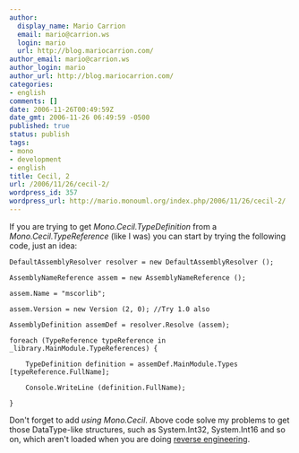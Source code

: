 ```yaml
---
author:
  display_name: Mario Carrion
  email: mario@carrion.ws
  login: mario
  url: http://blog.mariocarrion.com/
author_email: mario@carrion.ws
author_login: mario
author_url: http://blog.mariocarrion.com/
categories:
- english
comments: []
date: 2006-11-26T00:49:59Z
date_gmt: 2006-11-26 06:49:59 -0500
published: true
status: publish
tags:
- mono
- development
- english
title: Cecil, 2
url: /2006/11/26/cecil-2/
wordpress_id: 357
wordpress_url: http://mario.monouml.org/index.php/2006/11/26/cecil-2/
---
```


<p>If you are trying to get <em>Mono.Cecil.TypeDefinition</em> from a <em>Mono.Cecil.TypeReference</em> (like I was) you can start by trying the following code, just an idea:</p>
<p><code lang="csharp">DefaultAssemblyResolver resolver = new DefaultAssemblyResolver ();<br />
AssemblyNameReference assem = new AssemblyNameReference ();<br />
assem.Name = "mscorlib";<br />
assem.Version = new Version (2, 0); //Try 1.0 also<br />
AssemblyDefinition assemDef = resolver.Resolve (assem);<br />
foreach (TypeReference typeReference in _library.MainModule.TypeReferences) {<br />
	TypeDefinition definition = assemDef.MainModule.Types [typeReference.FullName];<br />
	Console.WriteLine (definition.FullName);<br />
}</code></p>
<p>Don't forget to add <em>using Mono.Cecil</em>. Above code solve my problems to get those DataType-like structures, such as System.Int32, System.Int16 and so on, which aren't loaded when you are doing <a href="http://en.wikipedia.org/wiki/Reverse_engineering">reverse engineering</a>.</p>
